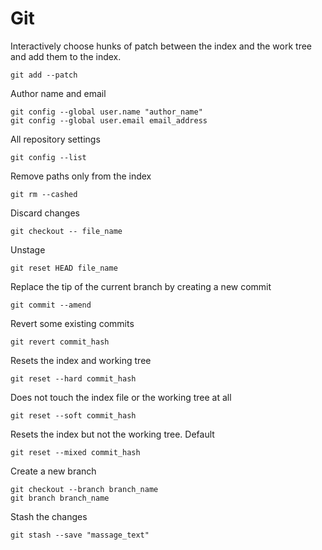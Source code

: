 # Git

Interactively choose hunks of patch between the index and the work tree and add them to the index.
```
git add --patch
```

Author name and email
```
git config --global user.name "author_name"
git config --global user.email email_address
```

All repository settings
```
git config --list
```

Remove paths only from the index
```
git rm --cashed
```

Discard changes
```
git checkout -- file_name
```

Unstage
```
git reset HEAD file_name
```

Replace the tip of the current branch by creating a new commit
```
git commit --amend
```

Revert some existing commits
```
git revert commit_hash
```

Resets the index and working tree
```
git reset --hard commit_hash
```

Does not touch the index file or the working tree at all
```
git reset --soft commit_hash
```

Resets the index but not the working tree. Default
```
git reset --mixed commit_hash
```

Create a new branch
```
git checkout --branch branch_name
git branch branch_name
```

Stash the changes
```
git stash --save "massage_text"
```
